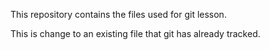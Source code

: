 This repository contains the files used for git lesson.

This is change to an existing file that git has already 
tracked.
